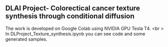 ## DLAI Project- Colorectical cancer texture synthesis through conditional diffusion
The work is developed on Google Colab using NVIDIA GPU Tesla T4. <br \>
In DLProject_Texture_synthesis.ipynb you can see code and some generated samples.
